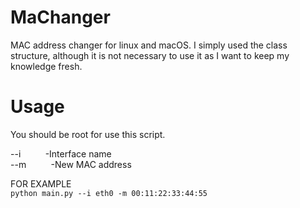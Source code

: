 # MaChanger
 MAC address changer for linux and macOS.
 I simply used the class structure, although it is not necessary to use it as I want to keep my knowledge fresh.
# Usage <br>
You should be root for use this script.

 --i&nbsp;&nbsp;&nbsp;&nbsp;&nbsp;&nbsp;&nbsp;&nbsp;&nbsp;&nbsp;-Interface name <br>
 --m&nbsp;&nbsp;&nbsp;&nbsp;&nbsp;&nbsp;&nbsp;&nbsp;&nbsp;&nbsp;-New MAC address <br>

  FOR EXAMPLE <br>
 `python main.py --i eth0 -m 00:11:22:33:44:55`

 
 

